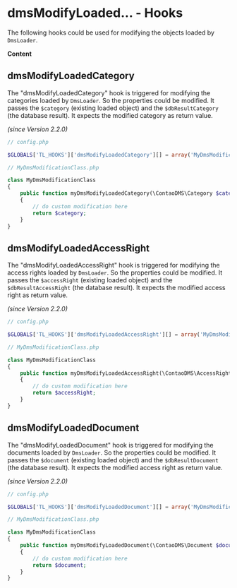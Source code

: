 # dmsModifyLoaded... - Hooks

The following hooks could be used for modifying the objects loaded by `DmsLoader`.

**Content**
<!-- toc -->


## dmsModifyLoadedCategory

The "dmsModifyLoadedCategory" hook is triggered for modifying the categories loaded by `DmsLoader`. So the properties could be modified.
It passes the `$category` (existing loaded object) and the `$dbResultCategory` (the database result).
It expects the modified category as return value.

*(since Version 2.2.0)*


```php
// config.php

$GLOBALS['TL_HOOKS']['dmsModifyLoadedCategory'][] = array('MyDmsModificationClass', 'myDmsModifyLoadedCategory');

// MyDmsModificationClass.php

class MyDmsModificationClass
{
	public function myDmsModifyLoadedCategory(\ContaoDMS\Category $category, $dbResultCategory)
	{
		// do custom modification here
		return $category;
	}
}
```


## dmsModifyLoadedAccessRight

The "dmsModifyLoadedAccessRight" hook is triggered for modifying the access rights loaded by `DmsLoader`. So the properties could be modified.
It passes the `$accessRight` (existing loaded object) and the `$dbResultAccessRight` (the database result).
It expects the modified access right as return value.

*(since Version 2.2.0)*


```php
// config.php

$GLOBALS['TL_HOOKS']['dmsModifyLoadedAccessRight'][] = array('MyDmsModificationClass', 'myDmsModifyLoadedAccessRight');

// MyDmsModificationClass.php

class MyDmsModificationClass
{
	public function myDmsModifyLoadedAccessRight(\ContaoDMS\AccessRight $accessRight, $dbResultAccessRight)
	{
		// do custom modification here
		return $accessRight;
	}
}
```


## dmsModifyLoadedDocument

The "dmsModifyLoadedDocument" hook is triggered for modifying the documents loaded by `DmsLoader`. So the properties could be modified.
It passes the `$document` (existing loaded object) and the `$dbResultDocument` (the database result).
It expects the modified access right as return value.

*(since Version 2.2.0)*


```php
// config.php

$GLOBALS['TL_HOOKS']['dmsModifyLoadedDocument'][] = array('MyDmsModificationClass', 'myDmsModifyLoadedDocument');

// MyDmsModificationClass.php

class MyDmsModificationClass
{
	public function myDmsModifyLoadedDocument(\ContaoDMS\Document $document, $dbResultDocument)
	{
		// do custom modification here
		return $document;
	}
}
```
